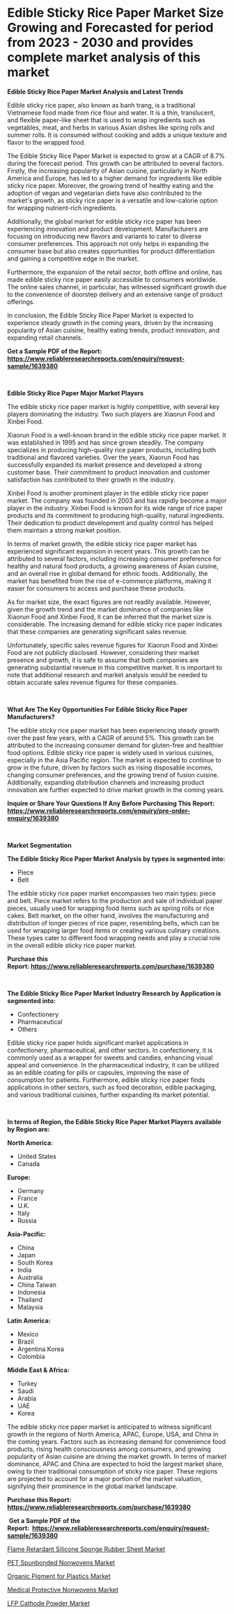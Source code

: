 <p><h1>Edible Sticky Rice Paper Market Size Growing and Forecasted for period from 2023 - 2030 and provides complete market analysis of this market</h1></p><p><strong>Edible Sticky Rice Paper Market Analysis and Latest Trends</strong></p>
<p><p>Edible sticky rice paper, also known as banh trang, is a traditional Vietnamese food made from rice flour and water. It is a thin, translucent, and flexible paper-like sheet that is used to wrap ingredients such as vegetables, meat, and herbs in various Asian dishes like spring rolls and summer rolls. It is consumed without cooking and adds a unique texture and flavor to the wrapped food.</p><p>The Edible Sticky Rice Paper Market is expected to grow at a CAGR of 8.7% during the forecast period. This growth can be attributed to several factors. Firstly, the increasing popularity of Asian cuisine, particularly in North America and Europe, has led to a higher demand for ingredients like edible sticky rice paper. Moreover, the growing trend of healthy eating and the adoption of vegan and vegetarian diets have also contributed to the market's growth, as sticky rice paper is a versatile and low-calorie option for wrapping nutrient-rich ingredients.</p><p>Additionally, the global market for edible sticky rice paper has been experiencing innovation and product development. Manufacturers are focusing on introducing new flavors and variants to cater to diverse consumer preferences. This approach not only helps in expanding the consumer base but also creates opportunities for product differentiation and gaining a competitive edge in the market.</p><p>Furthermore, the expansion of the retail sector, both offline and online, has made edible sticky rice paper easily accessible to consumers worldwide. The online sales channel, in particular, has witnessed significant growth due to the convenience of doorstep delivery and an extensive range of product offerings.</p><p>In conclusion, the Edible Sticky Rice Paper Market is expected to experience steady growth in the coming years, driven by the increasing popularity of Asian cuisine, healthy eating trends, product innovation, and expanding retail channels.</p></p>
<p><strong>Get a Sample PDF of the Report:&nbsp; <a href="https://www.reliableresearchreports.com/enquiry/request-sample/1639380">https://www.reliableresearchreports.com/enquiry/request-sample/1639380</a></strong></p>
<p>&nbsp;</p>
<p><strong>Edible Sticky Rice Paper Major Market Players</strong></p>
<p><p>The edible sticky rice paper market is highly competitive, with several key players dominating the industry. Two such players are Xiaorun Food and Xinbei Food. </p><p>Xiaorun Food is a well-known brand in the edible sticky rice paper market. It was established in 1995 and has since grown steadily. The company specializes in producing high-quality rice paper products, including both traditional and flavored varieties. Over the years, Xiaorun Food has successfully expanded its market presence and developed a strong customer base. Their commitment to product innovation and customer satisfaction has contributed to their growth in the industry.</p><p>Xinbei Food is another prominent player in the edible sticky rice paper market. The company was founded in 2003 and has rapidly become a major player in the industry. Xinbei Food is known for its wide range of rice paper products and its commitment to producing high-quality, natural ingredients. Their dedication to product development and quality control has helped them maintain a strong market position.</p><p>In terms of market growth, the edible sticky rice paper market has experienced significant expansion in recent years. This growth can be attributed to several factors, including increasing consumer preference for healthy and natural food products, a growing awareness of Asian cuisine, and an overall rise in global demand for ethnic foods. Additionally, the market has benefited from the rise of e-commerce platforms, making it easier for consumers to access and purchase these products.</p><p>As for market size, the exact figures are not readily available. However, given the growth trend and the market dominance of companies like Xiaorun Food and Xinbei Food, it can be inferred that the market size is considerable. The increasing demand for edible sticky rice paper indicates that these companies are generating significant sales revenue.</p><p>Unfortunately, specific sales revenue figures for Xiaorun Food and Xinbei Food are not publicly disclosed. However, considering their market presence and growth, it is safe to assume that both companies are generating substantial revenue in this competitive market. It is important to note that additional research and market analysis would be needed to obtain accurate sales revenue figures for these companies.</p></p>
<p>&nbsp;</p>
<p><strong>What Are The Key Opportunities For Edible Sticky Rice Paper Manufacturers?</strong></p>
<p><p>The edible sticky rice paper market has been experiencing steady growth over the past few years, with a CAGR of around 5%. This growth can be attributed to the increasing consumer demand for gluten-free and healthier food options. Edible sticky rice paper is widely used in various cuisines, especially in the Asia Pacific region. The market is expected to continue to grow in the future, driven by factors such as rising disposable incomes, changing consumer preferences, and the growing trend of fusion cuisine. Additionally, expanding distribution channels and increasing product innovation are further expected to drive market growth in the coming years.</p></p>
<p><strong>Inquire or Share Your Questions If Any Before Purchasing This Report: <a href="https://www.reliableresearchreports.com/enquiry/pre-order-enquiry/1639380">https://www.reliableresearchreports.com/enquiry/pre-order-enquiry/1639380</a></strong></p>
<p>&nbsp;</p>
<p><strong>Market Segmentation</strong></p>
<p><strong>The Edible Sticky Rice Paper Market Analysis by types is segmented into:</strong></p>
<p><ul><li>Piece</li><li>Belt</li></ul></p>
<p><p>The edible sticky rice paper market encompasses two main types: piece and belt. Piece market refers to the production and sale of individual paper pieces, usually used for wrapping food items such as spring rolls or rice cakes. Belt market, on the other hand, involves the manufacturing and distribution of longer pieces of rice paper, resembling belts, which can be used for wrapping larger food items or creating various culinary creations. These types cater to different food wrapping needs and play a crucial role in the overall edible sticky rice paper market.</p></p>
<p><strong>Purchase this Report:&nbsp;<a href="https://www.reliableresearchreports.com/purchase/1639380">https://www.reliableresearchreports.com/purchase/1639380</a></strong></p>
<p>&nbsp;</p>
<p><strong>The Edible Sticky Rice Paper Market Industry Research by Application is segmented into:</strong></p>
<p><ul><li>Confectionery</li><li>Pharmaceutical</li><li>Others</li></ul></p>
<p><p>Edible sticky rice paper holds significant market applications in confectionery, pharmaceutical, and other sectors. In confectionery, it is commonly used as a wrapper for sweets and candies, enhancing visual appeal and convenience. In the pharmaceutical industry, it can be utilized as an edible coating for pills or capsules, improving the ease of consumption for patients. Furthermore, edible sticky rice paper finds applications in other sectors, such as food decoration, edible packaging, and various traditional cuisines, further expanding its market potential.</p></p>
<p>&nbsp;</p>
<p><strong>In terms of Region, the Edible Sticky Rice Paper Market Players available by Region are:</strong></p>
<p>
    <p> <strong> North America: </strong>
        <ul>
            <li>United States</li>
            <li>Canada</li>
        </ul>
        </p> 
    <p> <strong> Europe: </strong>
        <ul>
            <li>Germany</li>
            <li>France</li>
            <li>U.K.</li>
            <li>Italy</li>
            <li>Russia</li>
        </ul>
        </p> 
    <p> <strong> Asia-Pacific: </strong>
        <ul>
            <li>China</li>
            <li>Japan</li>
            <li>South Korea</li>
            <li>India</li>
            <li>Australia</li>
            <li>China Taiwan</li>
            <li>Indonesia</li>
            <li>Thailand</li>
            <li>Malaysia</li>
        </ul>
        </p> 
    <p> <strong> Latin America: </strong>
        <ul>
            <li>Mexico</li>
            <li>Brazil</li>
            <li>Argentina Korea</li>
            <li>Colombia</li>
        </ul>
        </p> 
    <p> <strong> Middle East & Africa: </strong>
        <ul>
            <li>Turkey</li>
            <li>Saudi</li>
            <li>Arabia</li>
            <li>UAE</li>
            <li>Korea</li>
        </ul>
    </p>
    </p>
<p><p>The edible sticky rice paper market is anticipated to witness significant growth in the regions of North America, APAC, Europe, USA, and China in the coming years. Factors such as increasing demand for convenience food products, rising health consciousness among consumers, and growing popularity of Asian cuisine are driving the market growth. In terms of market dominance, APAC and China are expected to hold the largest market share, owing to their traditional consumption of sticky rice paper. These regions are projected to account for a major portion of the market valuation, signifying their prominence in the global market landscape.</p></p>
<p><strong>Purchase this Report: <a href="https://www.reliableresearchreports.com/purchase/1639380">https://www.reliableresearchreports.com/purchase/1639380</a></strong></p>
<p>&nbsp;<strong>Get a Sample PDF of the Report:&nbsp;&nbsp;<a href="https://www.reliableresearchreports.com/enquiry/request-sample/1639380">https://www.reliableresearchreports.com/enquiry/request-sample/1639380</a></strong></p>
<p><strong></strong></p>
<p><p><a href="https://github.com/rahu1503/Market-Research-Report-List-1/blob/main/flame-retardant-silicone-sponge-rubber-sheet-market.md">Flame Retardant Silicone Sponge Rubber Sheet Market</a></p><p><a href="https://github.com/rahu1505/Market-Research-Report-List-1/blob/main/pet-spunbonded-nonwovens-market.md">PET Spunbonded Nonwovens Market</a></p><p><a href="https://github.com/rahu1506/Market-Research-Report-List-1/blob/main/organic-pigment-for-plastics-market.md">Organic Pigment for Plastics Market</a></p><p><a href="https://github.com/rahu1502/Market-Research-Report-List-1/blob/main/medical-protective-nonwovens-market.md">Medical Protective Nonwovens Market</a></p><p><a href="https://github.com/rahu1501/Market-Research-Report-List-1/blob/main/lfp-cathode-powder-market.md">LFP Cathode Powder Market</a></p></p>